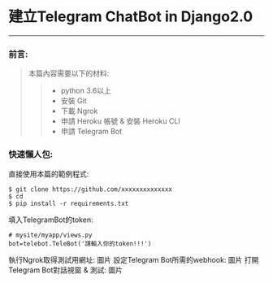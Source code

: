 ﻿
# 建立Telegram ChatBot in Django2.0
***
### 前言:
>本篇內容需要以下的材料:
>>  * python 3.6以上
>>  * 安裝 Git
>>  * 下載 Ngrok
>>  * 申請 Heroku 帳號 & 安裝 Heroku CLI
>>  * 申請 Telegram Bot
 ### 快速懶人包:
直接使用本篇的範例程式:

    $ git clone https://github.com/xxxxxxxxxxxxxx
    $ cd 
    $ pip install -r requirements.txt
填入TelegramBot的token:

    # mysite/myapp/views.py
    bot=telebot.TeleBot('請輸入你的token!!!')

執行Ngrok取得測試用網址:
圖片
設定Telegram Bot所需的webhook:
圖片
打開Telegram Bot對話視窗 & 測試:
圖片
